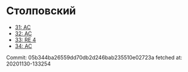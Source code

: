 # Столповский
- [31: AC](31.md)
- [32: AC](32.md)
- [33: RE 4](33.md)
- [34: AC](34.md)

Commit: 05b344ba26559dd70db2d246bab235510e02723a
 fetched at: 20201130-133254

